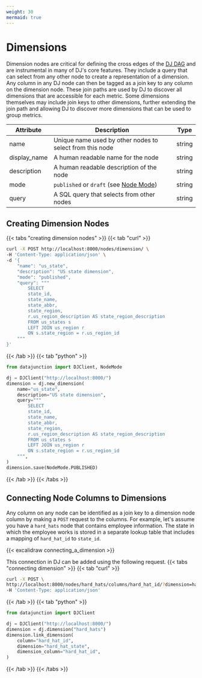 ```yaml
---
weight: 30
mermaid: true
---
```


# Dimensions

Dimension nodes are critical for defining the cross edges of the [DJ DAG](../../../dj-concepts/the-dj-dag) and are instrumental in
many of DJ's core features. They include a query that can select from any other node to create a representation of a dimension. Any
column in any DJ node can then be tagged as a join key to any column on the dimension node. These join paths are used by DJ to
discover all dimensions that are accessible for each metric. Some dimensions themselves may include join keys to other dimensions,
further extending the join path and allowing DJ to discover more dimensions that can be used to group metrics.

| Attribute     | Description                                                                                 | Type   |
|---------------|---------------------------------------------------------------------------------------------|--------|
| name          | Unique name used by other nodes to select from this node                                    | string |
| display_name  | A human readable name for the node                                                          | string |
| description   | A human readable description of the node                                                    | string |
| mode          | `published` or `draft` (see [Node Mode](../../../dj-concepts/node-dependencies/#node-mode)) | string |
| query         | A SQL query that selects from other nodes                                                   | string |

## Creating Dimension Nodes

{{< tabs "creating dimension nodes" >}}
{{< tab "curl" >}}
```sh
curl -X POST http://localhost:8000/nodes/dimension/ \
-H 'Content-Type: application/json' \
-d '{
    "name": "us_state",
    "description": "US state dimension",
    "mode": "published",
    "query": """
        SELECT
        state_id,
        state_name,
        state_abbr,
        state_region,
        r.us_region_description AS state_region_description
        FROM us_states s
        LEFT JOIN us_region r
        ON s.state_region = r.us_region_id
    """
}'
```
{{< /tab >}}
{{< tab "python" >}}

```py
from datajunction import DJClient, NodeMode

dj = DJClient("http://localhost:8000/")
dimension = dj.new_dimension(
    name="us_state",
    description="US state dimension",
    query="""
        SELECT
        state_id,
        state_name,
        state_abbr,
        state_region,
        r.us_region_description AS state_region_description
        FROM us_states s
        LEFT JOIN us_region r
        ON s.state_region = r.us_region_id
    """,
)
dimension.save(NodeMode.PUBLISHED)
```
{{< /tab >}}
{{< /tabs >}}

## Connecting Node Columns to Dimensions

Any column on any node can be identified as a join key to a dimension node column by making
a `POST` request to the columns. For example, let's assume you have a `hard_hats` node that contains
employee information. The state in which the employee works is stored in a separate lookup table
that includes a mapping of `hard_hat_id` to `state_id`.

{{< excalidraw connecting_a_dimension >}}

This connection in DJ can be added using the following request.
{{< tabs "connecting dimension" >}}
{{< tab "curl" >}}
```sh
curl -X POST \
http://localhost:8000/nodes/hard_hats/columns/hard_hat_id/?dimension=hard_hat_state&dimension_column=hard_hat_id \
-H 'Content-Type: application/json'
```
{{< /tab >}}
{{< tab "python" >}}

```py
from datajunction import DJClient

dj = DJClient("http://localhost:8000/")
dimension = dj.dimension("hard_hats")
dimension.link_dimension(
    column="hard_hat_id",
    dimension="hard_hat_state",
    dimension_column="hard_hat_id",
)
```
{{< /tab >}}
{{< /tabs >}}
